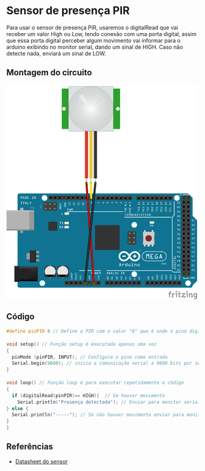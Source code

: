 # Sensor de presença PIR

Para usar o sensor de presença PIR, usaremos o digitalRead que vai receber um valor High ou Low, tendo conexão com uma porta digital, assim que essa porta digital perceber algum movimento vai informar para o arduino exibindo no monitor serial, dando um sinal de HIGH. Caso não detecte nada, enviará um sinal de LOW.

## Montagem do circuito

<img src="PIR.png" alt="Circuito PIR" width="500"/>

## Código

```C
#define pinPIR 8 // Define o PIR com o valor "8" que é onde o pino digital está conectado

void setup() // Função setup é executada apenas uma vez
{
  pinMode (pinPIR, INPUT); // Configura o pino como entrada
  Serial.begin(9600); // inicia a comunicação serial a 9600 bits por segundo
}

void loop() // Função loop é para executar repetidamente o código
{
  if (digitalRead(pinPIR)== HIGH){  // Se houver movimento
    Serial.println("Presença detectada"); // Enviar para monitor serial
} else { 
  Serial.println("-----"); // Se não houver movimento enviar para monitor serial
}
}
```
## Referências

- [Datasheet do sensor](https://siccciber.com.br/wp-content/uploads/2020/06/FTC-PIR.pdf)



